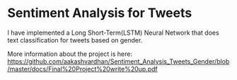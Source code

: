 # Sentiment Analysis for Tweets


I have implemented a Long Short-Term(LSTM) Neural Network that does text classification for tweets based on gender. 

More information about the project is here: https://github.com/aakashvardhan/Sentiment_Analysis_Tweets_Gender/blob/master/docs/Final%20Project%20write%20up.pdf
